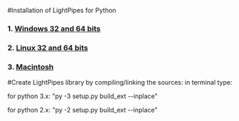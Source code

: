 #Installation of LightPipes for Python

### 1. [Windows 32 and 64 bits](./installation-instructions-Windows.md)
### 2. [Linux 32 and 64 bits](./installation-instructions-Linux.md)
### 3. [Macintosh](./installation-instructions-Mac.md)
#Create LightPipes library by compiling/linking the sources:
in terminal type:

for python 3.x:       "py -3 setup.py build_ext --inplace"

for python 2.x:       "py -2 setup.py build_ext --inplace"
